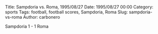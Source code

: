 Title: Sampdoria vs. Roma, 1995/08/27
Date: 1995/08/27 00:00
Category: sports
Tags: football, football scores, Sampdoria, Roma
Slug: sampdoria-vs-roma
Author: carbonero


Sampdoria 1 - 1 Roma
